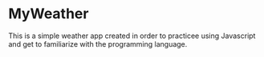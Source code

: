 # MyWeather
This is a simple weather app created in order to practicee using Javascript and get to familiarize with the programming language.
